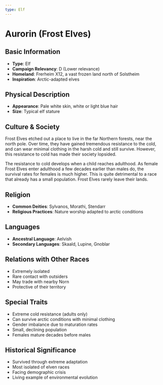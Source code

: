 ```yaml
---
type: Elf
---
```


# Aurorin (Frost Elves)

## Basic Information
- **Type**: Elf
- **Campaign Relevancy**: D (Lower relevance)
- **Homeland**: Frerheim X12, a vast frozen land north of Solstheim
- **Inspiration**: Arctic-adapted elves

## Physical Description
- **Appearance**: Pale white skin, white or light blue hair
- **Size**: Typical elf stature

## Culture & Society
Frost Elves etched out a place to live in the far Northern forests, near the north pole. Over time, they have gained tremendous resistance to the cold, and can wear minimal clothing in the harsh cold and still survive. However, this resistance to cold has made their society lopsided. 

The resistance to cold develops when a child reaches adulthood. As female Frost Elves enter adulthood a few decades earlier than males do, the survival rates for females is much higher. This is quite detrimental to a race that already has a small population. Frost Elves rarely leave their lands.

## Religion
- **Common Deities**: Sylvanos, Morathi, Stendarr
- **Religious Practices**: Nature worship adapted to arctic conditions

## Languages
- **Ancestral Language**: Aelvish
- **Secondary Languages**: Skaald, Lupine, Gnoblar

## Relations with Other Races
- Extremely isolated
- Rare contact with outsiders
- May trade with nearby Norn
- Protective of their territory

## Special Traits
- Extreme cold resistance (adults only)
- Can survive arctic conditions with minimal clothing
- Gender imbalance due to maturation rates
- Small, declining population
- Females mature decades before males

## Historical Significance
- Survived through extreme adaptation
- Most isolated of elven races
- Facing demographic crisis
- Living example of environmental evolution